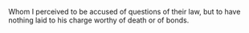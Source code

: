 Whom I perceived to be accused of questions of their law, but to have nothing laid to his charge worthy of death or of bonds.
